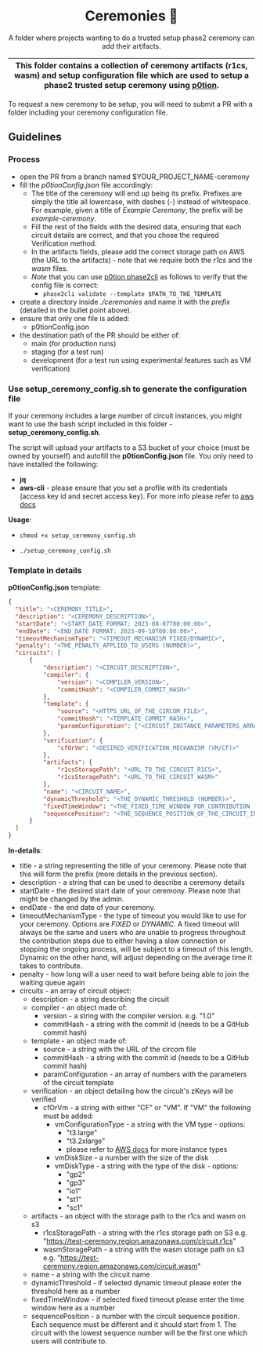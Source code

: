 <p align="center">
    <h1 align="center">
        Ceremonies 🌵
    </h1>
    <p align="center">A folder where projects wanting to do a trusted setup phase2 ceremony can add their artifacts.</p>
</p>

| This folder contains a collection of ceremony artifacts (r1cs, wasm) and setup configuration file which are used to setup a phase2 trusted setup ceremony using [p0tion](https://github.com/privacy-scaling-explorations/p0tion/). |
| --------------------------------------------------------------------------------------------------------------------------------------------------------------------------------------------- |

To request a new ceremony to be setup, you will need to submit a PR with a folder including your ceremony configuration file.

## Guidelines

### Process

- open the PR from a branch named $YOUR_PROJECT_NAME-ceremony
- fill the *p0tionConfig.json* file accordingly:
    + The title of the ceremony will end up being its prefix. Prefixes are simply the title all lowercase, with dashes (*-*) instead of whitespace. For example, given a title of *Example Ceremony*, the prefix will be *example-ceremony*.
    + Fill the rest of the fields with the desired data, ensuring that each circuit details are correct, and that you chose the required Verification method.
    + In the artifacts fields, please add the correct storage path on AWS (the URL to the artifacts) - note that we require both the *r1cs* and the *wasm* files.
    + *Note* that you can use [p0tion phase2cli](https://github.com/privacy-scaling-explorations/p0tion) as follows to verify that the config file is correct:
        * `phase2cli validate --template $PATH_TO_THE_TEMPLATE`
- create a directory inside *./ceremonies* and name it with the *prefix* (detailed in the bullet point above). 
- ensure that only one file is added:
    + p0tionConfig.json
- the destination path of the PR should be either of:
    + main (for production runs)
    + staging (for a test run)
    + development (for a test run using experimental features such as VM verification)

### Use setup_ceremony_config.sh to generate the configuration file

If your ceremony includes a large number of circuit instances, you might want to use the bash script included in this folder - **setup_ceremony_config.sh**.

The script will upload your artifacts to a S3 bucket of your choice (must be owned by yourself) and autofill the **p0tionConfig.json** file. You only need to have installed the following:

* **jq** 
* **aws-cli** - please ensure that you set a profile with its credentials (access key id and secret access key). For more info please refer to [aws docs](https://aws.amazon.com/cli/)

**Usage**:

- `chmod +x setup_ceremony_config.sh`
* `./setup_ceremony_config.sh`

### Template in details

**p0tionConfig.json** template:

```json 
{
  "title": "<CEREMONY_TITLE>",
  "description": "<CEREMONY_DESCRIPTION>",
  "startDate": "<START_DATE FORMAT: 2023-08-07T00:00:00>",
  "endDate": "<END_DATE FORMAT: 2023-09-10T00:00:00>",
  "timeoutMechanismType": "<TIMEOUT_MECHANISM FIXED/DYNAMIC>",
  "penalty": "<THE_PENALTY_APPLIED_TO_USERS (NUMBER)>",
  "circuits": [
      {
          "description": "<CIRCUIT_DESCRIPTION>",
          "compiler": {
              "version": "<COMPILER_VERSION>",
              "commitHash": "<COMPILER_COMMIT_HASH>"
          },
          "template": {
              "source": "<HTTPS_URL_OF_THE_CIRCOM_FILE>",
              "commitHash": "<TEMPLATE_COMMIT_HASH>",
              "paramConfiguration": ["<CIRCUIT_INSTANCE_PARAMETERS_ARRAY>"]
          },
          "verification": {
              "cfOrVm": "<DESIRED_VERIFICATION_MECHANISM (VM/CF)>"
          },
          "artifacts": {
              "r1csStoragePath": "<URL_TO_THE_CIRCUIT_R1CS>",
              "r1csStoragePath": "<URL_TO_THE_CIRCUIT_WASM>"
          },
          "name": "<CIRCUIT_NAME>",
          "dynamicThreshold": "<THE_DYNAMIC_THRESHOLD (NUMBER)>",
          "fixedTimeWindow": "<THE_FIXED_TIME_WINDOW_FOR_CONTRIBUTION (NUMBER)>",
          "sequencePosition": "<THE_SEQUENCE_POSITION_OF_THE_CIRCUIT_INSTANCE (NUMBER)>"
      }
  ]
}
```

**In-details**:

- title - a string representing the title of your ceremony. Please note that this will form the prefix (more details in the previous section).
- description - a string that can be used to describe a ceremony details
- startDate - the desired start date of your ceremony. Please note that might be changed by the admin.
- endDate - the end date of your ceremony.
- timeoutMechanismType - the type of timeout you would like to use for your ceremony. Options are *FIXED* or *DYNAMIC*. A fixed timeout will always be the same and users who are unable to progress throughout the contribution steps due to either having a slow connection or stopping the ongoing process, will be subject to a timeout of this length. Dynamic on the other hand, will adjust depending on the average time it takes to contribute. 
- penalty - how long will a user need to wait before being able to join the waiting queue again
- circuits - an array of circuit object:
    - description - a string describing the circuit 
    - compiler - an object made of:
        - version - a string with the compiler version. e.g. "1.0"
        - commitHash - a string with the commit id (needs to be a GitHub commit hash)
    - template - an object made of:
        - source - a string with the URL of the circom file
        - commitHash -  a string with the commit id (needs to be a GitHub commit hash)
        - paramConfiguration - an array of numbers with the parameters of the circuit template
    - verification - an object detailing how the circuit's zKeys will be verified
        - cfOrVm - a string with either "CF" or "VM". If "VM" the following must be added:
            - vmConfigurationType - a string with the VM type - options:
                * "t3.large"
                * "t3.2xlarge"
                * please refer to [AWS docs](https://aws.amazon.com/ec2/instance-types/) for more instance types
            - vmDiskSize - a number with the size of the disk
            - vmDiskType - a string with the type of the disk - options:
                * "gp2"
                * "gp3"
                * "io1"
                * "st1"
                * "sc1"
    - artifacts - an object with the storage path to the r1cs and wasm on s3
        - r1csStoragePath - a string with the r1cs storage path on S3 e.g. "https://test-ceremony.region.amazonaws.com/circuit.r1cs"
        - wasmStoragePath - a string with the wasm storage path on s3 e.g. "https://test-ceremony.region.amazonaws.com/circuit.wasm"
    - name - a string with the circuit name
    - dynamicThreshold - if selected dynamic timeout please enter the threshold here as a number
    - fixedTimeWindow - if selected fixed timeout please enter the time window here as a number
    - sequencePosition - a number with the circuit sequence position. Each sequence must be different and it should start from 1. The circuit with the lowest sequence number will be the first one which users will contribute to.

